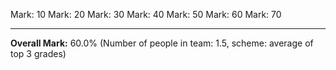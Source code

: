 Mark: 10
Mark: 20
Mark: 30
Mark: 40
Mark: 50
Mark: 60
Mark: 70

---

__Overall Mark:__ 60.0% (Number of people in team: 1.5, scheme: average of top 3 grades)